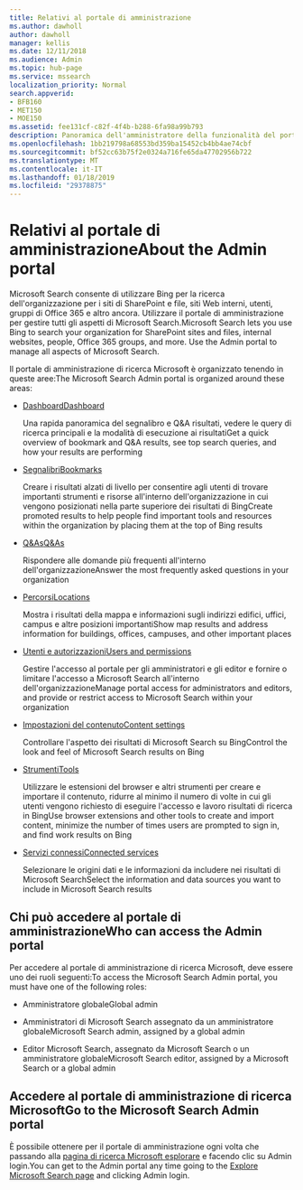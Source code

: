 ```yaml
---
title: Relativi al portale di amministrazione
ms.author: dawholl
author: dawholl
manager: kellis
ms.date: 12/11/2018
ms.audience: Admin
ms.topic: hub-page
ms.service: mssearch
localization_priority: Normal
search.appverid:
- BFB160
- MET150
- MOE150
ms.assetid: fee131cf-c82f-4f4b-b288-6fa98a99b793
description: Panoramica dell'amministratore della funzionalità del portale e le autorizzazioni disponibili in Microsoft Search di accesso
ms.openlocfilehash: 1bb219798a68553bd359ba15452cb4bb4ae74cbf
ms.sourcegitcommit: bf52cc63b75f2e0324a716fe65da47702956b722
ms.translationtype: MT
ms.contentlocale: it-IT
ms.lasthandoff: 01/18/2019
ms.locfileid: "29378875"
---
```

# <a name="about-the-admin-portal"></a><span data-ttu-id="98c89-103">Relativi al portale di amministrazione</span><span class="sxs-lookup"><span data-stu-id="98c89-103">About the Admin portal</span></span>

<span data-ttu-id="98c89-p101">Microsoft Search consente di utilizzare Bing per la ricerca dell'organizzazione per i siti di SharePoint e file, siti Web interni, utenti, gruppi di Office 365 e altro ancora. Utilizzare il portale di amministrazione per gestire tutti gli aspetti di Microsoft Search.</span><span class="sxs-lookup"><span data-stu-id="98c89-p101">Microsoft Search lets you use Bing to search your organization for SharePoint sites and files, internal websites, people, Office 365 groups, and more. Use the Admin portal to manage all aspects of Microsoft Search.</span></span>
  
<span data-ttu-id="98c89-106">Il portale di amministrazione di ricerca Microsoft è organizzato tenendo in queste aree:</span><span class="sxs-lookup"><span data-stu-id="98c89-106">The Microsoft Search Admin portal is organized around these areas:</span></span>
  
- [<span data-ttu-id="98c89-107">Dashboard</span><span class="sxs-lookup"><span data-stu-id="98c89-107">Dashboard</span></span>](get-insights.md)
    
    <span data-ttu-id="98c89-108">Una rapida panoramica del segnalibro e Q&A risultati, vedere le query di ricerca principali e la modalità di esecuzione ai risultati</span><span class="sxs-lookup"><span data-stu-id="98c89-108">Get a quick overview of bookmark and Q&A results, see top search queries, and how your results are performing</span></span>
    
- [<span data-ttu-id="98c89-109">Segnalibri</span><span class="sxs-lookup"><span data-stu-id="98c89-109">Bookmarks</span></span>](create-and-manage-bookmarks.md)
    
    <span data-ttu-id="98c89-110">Creare i risultati alzati di livello per consentire agli utenti di trovare importanti strumenti e risorse all'interno dell'organizzazione in cui vengono posizionati nella parte superiore dei risultati di Bing</span><span class="sxs-lookup"><span data-stu-id="98c89-110">Create promoted results to help people find important tools and resources within the organization by placing them at the top of Bing results</span></span>
    
- [<span data-ttu-id="98c89-111">Q&As</span><span class="sxs-lookup"><span data-stu-id="98c89-111">Q&As</span></span>](create-and-manage-qas.md)
    
    <span data-ttu-id="98c89-112">Rispondere alle domande più frequenti all'interno dell'organizzazione</span><span class="sxs-lookup"><span data-stu-id="98c89-112">Answer the most frequently asked questions in your organization</span></span>
    
- [<span data-ttu-id="98c89-113">Percorsi</span><span class="sxs-lookup"><span data-stu-id="98c89-113">Locations</span></span>](add-a-location.md)
    
    <span data-ttu-id="98c89-114">Mostra i risultati della mappa e informazioni sugli indirizzi edifici, uffici, campus e altre posizioni importanti</span><span class="sxs-lookup"><span data-stu-id="98c89-114">Show map results and address information for buildings, offices, campuses, and other important places</span></span>
    
- [<span data-ttu-id="98c89-115">Utenti e autorizzazioni</span><span class="sxs-lookup"><span data-stu-id="98c89-115">Users and permissions</span></span>](add-users.md)
    
    <span data-ttu-id="98c89-116">Gestire l'accesso al portale per gli amministratori e gli editor e fornire o limitare l'accesso a Microsoft Search all'interno dell'organizzazione</span><span class="sxs-lookup"><span data-stu-id="98c89-116">Manage portal access for administrators and editors, and provide or restrict access to Microsoft Search within your organization</span></span>
    
- [<span data-ttu-id="98c89-117">Impostazioni del contenuto</span><span class="sxs-lookup"><span data-stu-id="98c89-117">Content settings</span></span>](content-settings.md)
    
    <span data-ttu-id="98c89-118">Controllare l'aspetto dei risultati di Microsoft Search su Bing</span><span class="sxs-lookup"><span data-stu-id="98c89-118">Control the look and feel of Microsoft Search results on Bing</span></span>
    
- [<span data-ttu-id="98c89-119">Strumenti</span><span class="sxs-lookup"><span data-stu-id="98c89-119">Tools</span></span>](admin-portal-tools.md)
    
    <span data-ttu-id="98c89-120">Utilizzare le estensioni del browser e altri strumenti per creare e importare il contenuto, ridurre al minimo il numero di volte in cui gli utenti vengono richiesto di eseguire l'accesso e lavoro risultati di ricerca in Bing</span><span class="sxs-lookup"><span data-stu-id="98c89-120">Use browser extensions and other tools to create and import content, minimize the number of times users are prompted to sign in, and find work results on Bing</span></span>
    
- [<span data-ttu-id="98c89-121">Servizi connessi</span><span class="sxs-lookup"><span data-stu-id="98c89-121">Connected services</span></span>](connected-services.md)
    
    <span data-ttu-id="98c89-122">Selezionare le origini dati e le informazioni da includere nei risultati di Microsoft Search</span><span class="sxs-lookup"><span data-stu-id="98c89-122">Select the information and data sources you want to include in Microsoft Search results</span></span>
    
## <a name="who-can-access-the-admin-portal"></a><span data-ttu-id="98c89-123">Chi può accedere al portale di amministrazione</span><span class="sxs-lookup"><span data-stu-id="98c89-123">Who can access the Admin portal</span></span>

<span data-ttu-id="98c89-124">Per accedere al portale di amministrazione di ricerca Microsoft, deve essere uno dei ruoli seguenti:</span><span class="sxs-lookup"><span data-stu-id="98c89-124">To access the Microsoft Search Admin portal, you must have one of the following roles:</span></span>
  
- <span data-ttu-id="98c89-125">Amministratore globale</span><span class="sxs-lookup"><span data-stu-id="98c89-125">Global admin</span></span>
    
- <span data-ttu-id="98c89-126">Amministratori di Microsoft Search assegnato da un amministratore globale</span><span class="sxs-lookup"><span data-stu-id="98c89-126">Microsoft Search admin, assigned by a global admin</span></span>
    
- <span data-ttu-id="98c89-127">Editor Microsoft Search, assegnato da Microsoft Search o un amministratore globale</span><span class="sxs-lookup"><span data-stu-id="98c89-127">Microsoft Search editor, assigned by a Microsoft Search or a global admin</span></span>
    
## <a name="go-to-the-microsoft-search-admin-portal"></a><span data-ttu-id="98c89-128">Accedere al portale di amministrazione di ricerca Microsoft</span><span class="sxs-lookup"><span data-stu-id="98c89-128">Go to the Microsoft Search Admin portal</span></span>

<span data-ttu-id="98c89-129">È possibile ottenere per il portale di amministrazione ogni volta che passando alla [pagina di ricerca Microsoft esplorare](https://www.bing.com/business/explore) e facendo clic su Admin login.</span><span class="sxs-lookup"><span data-stu-id="98c89-129">You can get to the Admin portal any time going to the [Explore Microsoft Search page](https://www.bing.com/business/explore) and clicking Admin login.</span></span> 